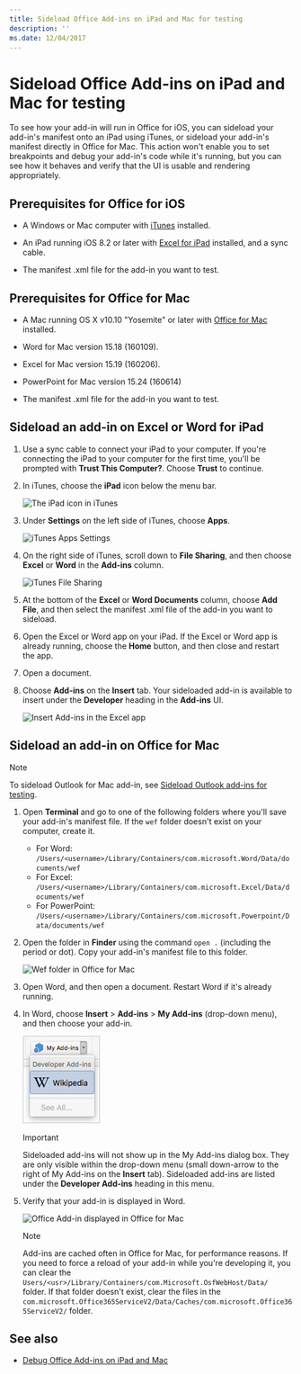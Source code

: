 ```yaml
---
title: Sideload Office Add-ins on iPad and Mac for testing
description: ''
ms.date: 12/04/2017
---
```


# Sideload Office Add-ins on iPad and Mac for testing

To see how your add-in will run in Office for iOS, you can sideload your add-in's manifest onto an iPad using iTunes, or sideload your add-in's manifest directly in Office for Mac. This action won't enable you to set breakpoints and debug your add-in's code while it's running, but you can see how it behaves and verify that the UI is usable and rendering appropriately. 

## Prerequisites for Office for iOS

- A Windows or Mac computer with [iTunes](http://www.apple.com/itunes/download/) installed.
    
- An iPad running iOS 8.2 or later with [Excel for iPad](https://itunes.apple.com/us/app/microsoft-excel/id586683407?mt=8) installed, and a sync cable.
    
- The manifest .xml file for the add-in you want to test.
    

## Prerequisites for Office for Mac

- A Mac running OS X v10.10 "Yosemite" or later with [Office for Mac](https://products.office.com/buy/compare-microsoft-office-products?tab=omac) installed.
    
- Word for Mac version 15.18 (160109).
   
- Excel for Mac version 15.19 (160206).

- PowerPoint for Mac version 15.24 (160614)
    
- The manifest .xml file for the add-in you want to test.
    

## Sideload an add-in on Excel or Word for iPad

1. Use a sync cable to connect your iPad to your computer. If you're connecting the iPad to your computer for the first time, you'll be prompted with  **Trust This Computer?**. Choose **Trust** to continue.

2. In iTunes, choose the  **iPad** icon below the menu bar.
    
    ![The iPad icon in iTunes](../images/ipad.png)

3. Under  **Settings** on the left side of iTunes, choose **Apps**.
    
    ![iTunes Apps Settings](../images/file-settings-apps.png)

4. On the right side of iTunes, scroll down to  **File Sharing**, and then choose  **Excel** or **Word** in the **Add-ins** column.
    
    ![iTunes File Sharing](../images/file-sharing.png)

5. At the bottom of the  **Excel** or **Word Documents** column, choose **Add File**, and then select the manifest .xml file of the add-in you want to sideload. 
    
6. Open the Excel or Word app on your iPad. If the Excel or Word app is already running, choose the  **Home** button, and then close and restart the app.
    
7. Open a document.
    
8. Choose  **Add-ins** on the **Insert** tab. Your sideloaded add-in is available to insert under the **Developer** heading in the **Add-ins** UI.
    
    ![Insert Add-ins in the Excel app](../images/excel-insert-add-in.png)


## Sideload an add-in on Office for Mac

> [!NOTE]
> To sideload Outlook for Mac add-in, see [Sideload Outlook add-ins for testing](https://docs.microsoft.com/outlook/add-ins/sideload-outlook-add-ins-for-testing).

1. Open  **Terminal** and go to one of the following folders where you'll save your add-in's manifest file. If the `wef` folder doesn't exist on your computer, create it.
    
    - For Word:  `/Users/<username>/Library/Containers/com.microsoft.Word/Data/documents/wef`    
    - For Excel:  `/Users/<username>/Library/Containers/com.microsoft.Excel/Data/documents/wef`
    - For PowerPoint: `/Users/<username>/Library/Containers/com.microsoft.Powerpoint/Data/documents/wef`
    
2. Open the folder in  **Finder** using the command `open .` (including the period or dot). Copy your add-in's manifest file to this folder.
    
    ![Wef folder in Office for Mac](../images/all-my-files.png)

3. Open Word, and then open a document. Restart Word if it's already running.
    
4. In Word, choose  **Insert** > **Add-ins** > **My Add-ins** (drop-down menu), and then choose your add-in.
    
    ![My Add-ins in Office for Mac](../images/my-add-ins-wikipedia.png)

    > [!IMPORTANT]
    > Sideloaded add-ins will not show up in the My Add-ins dialog box. They are only visible within the drop-down menu (small down-arrow to the right of My Add-ins on the **Insert** tab). Sideloaded add-ins are listed under the **Developer Add-ins** heading in this menu. 
    
5. Verify that your add-in is displayed in Word.
    
    ![Office Add-in displayed in Office for Mac](../images/lorem-ipsum-wikipedia.png)
    
    > [!NOTE]
    > Add-ins are cached often in Office for Mac, for performance reasons. If you need to force a reload of your add-in while you're developing it, you can clear the `Users/<usr>/Library/Containers/com.Microsoft.OsfWebHost/Data/` folder. If that folder doesn't exist, clear the files in the `com.microsoft.Office365ServiceV2/Data/Caches/com.microsoft.Office365ServiceV2/` folder.

## See also

- [Debug Office Add-ins on iPad and Mac](debug-office-add-ins-on-ipad-and-mac.md)
    
